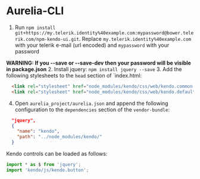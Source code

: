 # Aurelia-CLI


1. Run `npm install git+https://my.telerik.identity%40example.com:mypassword@bower.telerik.com/npm-kendo-ui.git`. Replace `my.telerik.identity%40example.com` with your telerik e-mail (url encoded) and `mypassword` with your password

**WARNING: If you --save or --save-dev then your password will be visible in package.json**
2. Install jquery: `npm install jquery --save`
3. Add the following stylesheets to the `head` section of `index.html:
```html
  <link rel="stylesheet" href="node_modules/kendo/css/web/kendo.common.core.min.css">
  <link rel="stylesheet" href="node_modules/kendo/css/web/kendo.default.min.css">
```
4. Open `aurelia_project/aurelia.json` and append the following configuration to the `dependencies` section of the `vendor-bundle`:
```json
  "jquery",
  {
    "name": "kendo",
    "path": "../node_modules/kendo/"
  }
```

Kendo controls can be loaded as follows:
```javascript
import * as $ from 'jquery';
import 'kendo/js/kendo.button';
```

